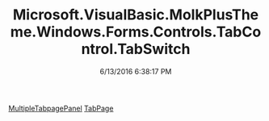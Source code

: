 ﻿---
title: Microsoft.VisualBasic.MolkPlusTheme.Windows.Forms.Controls.TabControl.TabSwitch
date: 6/13/2016 6:38:17 PM
---

[MultipleTabpagePanel](T-Microsoft.VisualBasic.MolkPlusTheme.Windows.Forms.Controls.TabControl.TabSwitch.MultipleTabpagePanel.html)
[TabPage](T-Microsoft.VisualBasic.MolkPlusTheme.Windows.Forms.Controls.TabControl.TabSwitch.TabPage.html)
